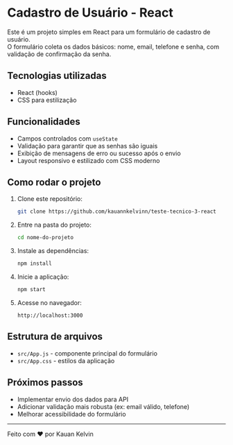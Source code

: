 # Cadastro de Usuário - React

Este é um projeto simples em React para um formulário de cadastro de usuário.  
O formulário coleta os dados básicos: nome, email, telefone e senha, com validação de confirmação da senha.

## Tecnologias utilizadas

- React (hooks)
- CSS para estilização

## Funcionalidades

- Campos controlados com `useState`
- Validação para garantir que as senhas são iguais
- Exibição de mensagens de erro ou sucesso após o envio
- Layout responsivo e estilizado com CSS moderno

## Como rodar o projeto

1. Clone este repositório:
   ```bash
   git clone https://github.com/kauannkelvinn/teste-tecnico-3-react
   ```

2. Entre na pasta do projeto:
   ```bash
   cd nome-do-projeto
   ```

3. Instale as dependências:
   ```bash
   npm install
   ```

4. Inicie a aplicação:
   ```bash
   npm start
   ```

5. Acesse no navegador:
   ```
   http://localhost:3000
   ```

## Estrutura de arquivos

- `src/App.js` - componente principal do formulário  
- `src/App.css` - estilos da aplicação

## Próximos passos

- Implementar envio dos dados para API  
- Adicionar validação mais robusta (ex: email válido, telefone)  
- Melhorar acessibilidade do formulário

---

Feito com ❤️ por Kauan Kelvin
